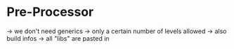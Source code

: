 

# Pre-Processor
-> we don't need generics
-> only a certain number of levels allowed
-> also build infos
-> all "libs" are pasted in